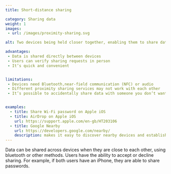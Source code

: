 ```yaml
---
title: Short-distance sharing

category: Sharing data
weight: 1
images:
 - url: /images/proximity-sharing.svg

alt: Two devices being held closer together, enabling them to share data over WiFi.

advantages:
 - Data is shared directly between devices
 - Users can verify sharing requests in person
 - It’s quick and convenient


limitations:
 - Devices need Bluetooth,near-field communication (NFC) or audio
 - Different proximity sharing services may not work with each other
 - It’s possible to accidentally share data with someone you don’t want to


examples:
  - title: Share Wi-Fi password on Apple iOS
  - title: AirDrop on Apple iOS
    url: https://support.apple.com/en-gb/HT203106
  - title: Google Nearby
    url: https://developers.google.com/nearby/
    description: makes it easy to discover nearby devices and establish communication with them
---
```


Data can be shared across devices when they are close to each other, using bluetooth or other methods. Users have the ability to accept or decline sharing. For example, if both users have an iPhone, they are able to share passwords.
